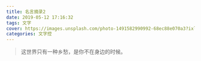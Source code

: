 ```yaml
---
title: 名言摘录2
date: 2019-05-12 17:16:32
tags: 文字
cover: https://images.unsplash.com/photo-1491582990992-68ec88e070a3?ixlib=rb-1.2.1&q=80&fm=jpg&crop=entropy&cs=tinysrgb&w=600&fit=crop&ixid=eyJhcHBfaWQiOjF9
categories: 文字控
---
```






> 这世界只有一种乡愁，是你不在身边的时候。 
